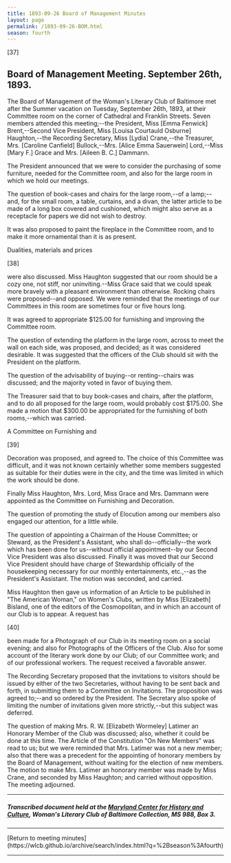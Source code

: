 ```yaml
---
title: 1893-09-26 Board of Management Minutes
layout: page
permalink: /1893-09-26-BOM.html
season: fourth
---
```


<style>
    #maincontent{
        font-size:1.4em;
    }
</style>
[37]

## Board of Management Meeting. September 26th, 1893.

The Board of Management of the Woman's Literary Club of Baltimore met after the Summer vacation on Tuesday, September 26th, 1893, at their Committee room on the corner of Cathedral and Franklin Streets. Seven members attended this meeting;--the President, Miss [Emma Fenwick] Brent,--Second Vice President, Miss [Louisa Courtauld Osburne] Haughton,--the Recording Secretary, Miss [Lydia] Crane,--the Treasurer, Mrs. [Caroline Canfield] Bullock,--Mrs. [Alice Emma Sauerwein] Lord,--Miss [Mary F.] Grace and Mrs. [Aileen B. C.] Dammann.

The President announced that we were to consider the purchasing of some furniture, needed for the Committee room, and also for the large room in which we hold our meetings.

The question of book-cases and chairs for the large room,--of a lamp;--and, for the small room, a table, curtains, and a divan, the latter article to be made of a long box covered and cushioned, which might also serve as a receptacle for papers we did not wish to destroy.

It was also proposed to paint the fireplace in the Committee room, and to make it more ornamental than it is as present.

Dualities, materials and prices

[38]

were also discussed. Miss Haughton suggested that our room should be a cozy one, not stiff, nor uninviting.--Miss Grace said that we could speak more bravely with a pleasant environment than otherwise. Rocking chairs were proposed--and opposed. We were reminded that the meetings of our Committees in this room are sometimes four or five hours long.

It was agreed to appropriate $125.00 for furnishing and improving the Committee room.

The question of extending the platform in the large room, across to meet the wall on each side, was proposed, and decided; as it was considered desirable. It was suggested that the officers of the Club should sit with the President on the platform.

The question of the advisability of buying--or renting--chairs was discussed; and the majority voted in favor of buying them.

The Treasurer said that to buy book-cases and chairs, after the platform, and to do all proposed for the large room, would probably cost $175.00. She made a motion that $300.00 be appropriated for the furnishing of both rooms,--which was carried.

A Committee on Furnishing and

[39]

Decoration was proposed, and agreed to. The choice of this Committee was difficult, and it was not known certainly whether some members suggested as suitable for their duties were in the city, and the time was limited in which the work should be done.

Finally Miss Haughton, Mrs. Lord, Miss Grace and Mrs. Dammann were appointed as the Committee on Furnishing and Decoration.

The question of promoting the study of Elocution among our members also engaged our attention, for a little while.

The question of appointing a Chairman of the House Committee; or Steward, as the President's Assistant, who shall do--officially--the work which has been done for us--without official appointment--by our Second Vice President was also discussed. Finally it was moved that our Second Vice President should have charge of Stewardship officially of the housekeeping necessary for our monthly entertainments, etc.,--as the President's Assistant. The motion was seconded, and carried.

Miss Haughton then gave us information of an Article to be published in "The American Woman," on Women's Clubs, written by Miss [Elizabeth] Bisland, one of the editors of the Cosmopolitan, and in which an account of our Club is to appear. A request has

[40]

been made for a Photograph of our Club in its meeting room on a social evening; and also for Photographs of the Officers of the Club. Also for some account of the literary work done by our Club; of our Committee work; and of our professional workers. The request received a favorable answer.

The Recording Secretary proposed that the invitations to visitors should be issued by either of the two Secretaries, without having to be sent back and forth, in submitting them to a Committee on Invitations. The proposition was agreed to;--and so ordered by the President. The Secretary also spoke of limiting the number of invitations given more strictly,--but this subject was deferred.

The question of making Mrs. R. W. [Elizabeth Wormeley] Latimer an Honorary Member of the Club was discussed; also, whether it could be done at this time. The Article of the Constitution "On New Members" was read to us; but we were reminded that Mrs. Latimer was not a new member; also that there was a precedent for the appointing of honorary members by the Board of Management, without waiting for the election of new members. The motion to make Mrs. Latimer an honorary member was made by Miss Crane, and seconded by Miss Haughton; and carried without opposition. The meeting adjourned.

<hr>

##### Transcribed document held at the [Maryland Center for History and Culture](http://mdhs.org/), Woman's Literary Club of Baltimore Collection, MS 988, Box 3. 

<hr>
[Return to meeting minutes](https://wlcb.github.io/archive/search/index.html?q=%2Bseason%3Afourth)
<hr>